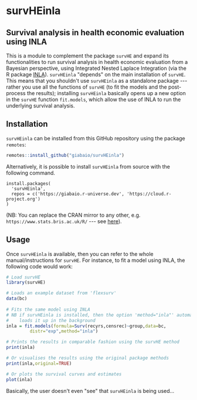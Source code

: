 # survHEinla 
## Survival analysis in health economic evaluation using INLA

This is a module to complement the package `survHE` and expand its functionalities to run survival analysis in health economic evaluation from a Bayesian perspective, using Integrated Nested Laplace Integration (via the R package [INLA](http://www.r-inla.org/)). `survHEinla` "depends" on the main installation of `survHE`. This means that you shouldn't use `survHEinla` as a standalone package --- rather you use all the functions of `survHE` (to fit the models and the post-process the results); installing `survHEinla` basically opens up a new option in the `survHE` function `fit.models`, which allow the use of INLA to run the underlying survival analysis.

## Installation
`survHEinla` can be installed from this GitHub repository using the package `remotes`:
```R
remotes::install_github("giabaio/survHEinla")
```
Alternatively, it is possible to install `survHEinla` from source with the following command.
```
install.packages(
  'survHEinla', 
  repos = c('https://giabaio.r-universe.dev', 'https://cloud.r-project.org')
)
```
(NB: You can replace the CRAN mirror to any other, e.g. `https://www.stats.bris.ac.uk/R/` --- see [here](https://cran.r-project.org/)).


## Usage
Once `survHEinla` is available, then you can refer to the whole manual/instructions for `survHE`. For instance, to fit a model using INLA, the following code would work:
```R
# Load survHE
library(survHE)

# Loads an example dataset from 'flexsurv'
data(bc)
     
# Fits the same model using INLA
# NB if survHEinla is installed, then the option 'method="inla"' automatically
#    loads it up in the background
inla = fit.models(formula=Surv(recyrs,censrec)~group,data=bc,
         distr="exp",method="inla")

# Prints the results in comparable fashion using the survHE method
print(inla)

# Or visualises the results using the original package methods
print(inla,original=TRUE)

# Or plots the survival curves and estimates
plot(inla)
```

Basically, the user doesn't even "see" that `survHEinla` is being used...
